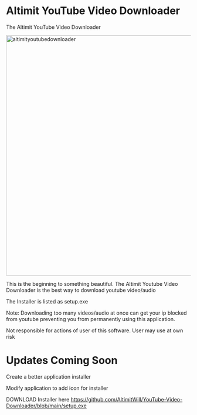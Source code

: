 # Altimit YouTube Video Downloader
The Altimit YouTube Video Downloader
<p>
<img width="655" alt="altimityoutubedownloader" src="">
  </p>
  
 <p> This is the beginning to something beautiful. The Altimit Youtube Video Downloader is the best way to download youtube video/audio</p>
 <p> The Installer is listed as setup.exe <p>
 <p> Note: Downloading too many videos/audio at once can get your ip blocked from youtube preventing you from permanently using this application. <p>
 <p> Not responsible for actions of user of this software. User may use at own risk <p>
 <h1> Updates Coming Soon</h1>
 <p> Create a better application installer </p>
 <p> Modify application to add icon for installer <p>
  
  DOWNLOAD Installer here https://github.com/AltimitWill/YouTube-Video-Downloader/blob/main/setup.exe
